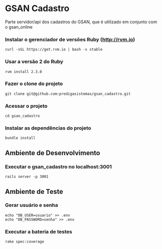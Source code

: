 # GSAN Cadastro

Parte servidor/api dos cadastros do GSAN, que é utilizado em conjunto com o gsan_online

### Instalar o gerenciador de versões Ruby (http://rvm.io)
    curl -sSL https://get.rvm.io | bash -s stable
    
### Usar a versão 2 do Ruby
    rvm install 2.3.0

### Fazer o clone do projeto
    git clone git@github.com:prodigasistemas/gsan_cadastro.git

### Acessar o projeto
    cd gsan_cadastro

### Instalar as dependências do projeto
    bundle install

## Ambiente de Desenvolvimento

### Executar o gsan_cadastro no localhost:3001
    rails server -p 3001

## Ambiente de Teste

### Gerar usuário e senha
    echo "DB_USER=usuario" >> .env
    echo "DB_PASSWORD=senha" >> .env

### Executar a bateria de testes
    rake spec:coverage
